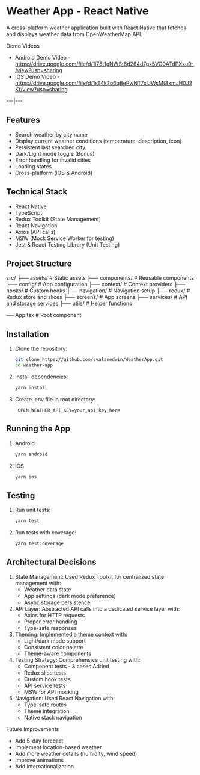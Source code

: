# Weather App - React Native

A cross-platform weather application built with React Native that fetches and displays weather data from OpenWeatherMap API.


Demo Videos
* Android Demo Video -  https://drive.google.com/file/d/1i75t1gNWSt6d264d7gx5VG0ATdPXxu9-/view?usp=sharing
* iOS Demo Video - https://drive.google.com/file/d/1sT4k2o6qBePwNT7xlJWsMt8xmJH0J2Kf/view?usp=sharing
  
---|---

## Features

- Search weather by city name
- Display current weather conditions (temperature, description, icon)
- Persistent last searched city
- Dark/Light mode toggle (Bonus)
- Error handling for invalid cities
- Loading states
- Cross-platform (iOS & Android)

## Technical Stack

- React Native
- TypeScript
- Redux Toolkit (State Management)
- React Navigation
- Axios (API calls)
- MSW (Mock Service Worker for testing)
- Jest & React Testing Library (Unit Testing)

## Project Structure

src/
├── assets/ # Static assets
├── components/ # Reusable components
├── config/ # App configuration
├── context/ # Context providers
├── hooks/ # Custom hooks
├── navigation/ # Navigation setup
├── redux/ # Redux store and slices
├── screens/ # App screens
├── services/ # API and storage services
├── utils/ # Helper functions

── App.tsx # Root component


## Installation

1. Clone the repository:
   ```bash
   git clone https://github.com/svalanedwin/WeatherApp.git
   cd weather-app

3. Install dependencies:
      ```bash
     yarn install

4. Create .env file in root directory:
    ```env
     OPEN_WEATHER_API_KEY=your_api_key_here

## Running the App

1. Android

   ```bash
   yarn android

2. iOS

   ```bash
   yarn ios

## Testing

1. Run unit tests:

    ```bash
    yarn test

2. Run tests with coverage:

    ```bash
    yarn test:coverage

## Architectural Decisions

1. State Management:
    Used Redux Toolkit for centralized state management with:
    * Weather data state
    * App settings (dark mode preference)
    * Async storage persistence
2. API Layer:
    Abstracted API calls into a dedicated service layer with:
    * Axios for HTTP requests
    * Proper error handling
    * Type-safe responses
3. Theming:
    Implemented a theme context with:
    * Light/dark mode support
    * Consistent color palette
    * Theme-aware components
4. Testing Strategy:
    Comprehensive unit testing with:
    * Component tests - 3 cases Added
    * Redux slice tests
    * Custom hook tests
    * API service tests
    * MSW for API mocking
5. Navigation:
    Used React Navigation with:
    * Type-safe routes
    * Theme integration
    * Native stack navigation

Future Improvements
* Add 5-day forecast
* Implement location-based weather
* Add more weather details (humidity, wind speed)
* Improve animations
* Add internationalization
